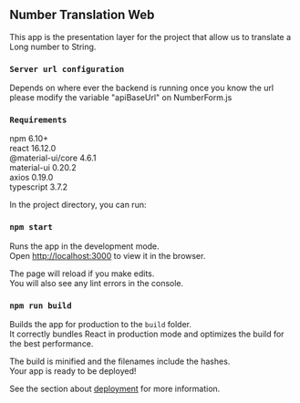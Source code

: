 
## Number Translation Web
 
This app is the presentation layer for the project that allow us to translate a Long number to String.

### `Server url configuration`

Depends on where ever the backend is running once you know the url please modify the variable "apiBaseUrl" on NumberForm.js 
<br />

### `Requirements`

npm 6.10+
<br />
react 16.12.0
<br />
@material-ui/core 4.6.1
<br />
material-ui 0.20.2
<br />
axios 0.19.0
<br />
typescript 3.7.2
<br />



In the project directory, you can run:

### `npm start`

Runs the app in the development mode.<br />
Open [http://localhost:3000](http://localhost:3000) to view it in the browser.

The page will reload if you make edits.<br />
You will also see any lint errors in the console.

### `npm run build`

Builds the app for production to the `build` folder.<br />
It correctly bundles React in production mode and optimizes the build for the best performance.

The build is minified and the filenames include the hashes.<br />
Your app is ready to be deployed!

See the section about [deployment](https://facebook.github.io/create-react-app/docs/deployment) for more information.
